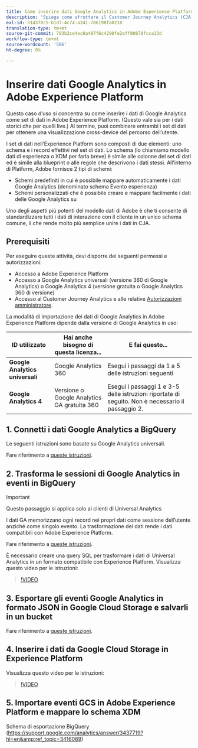 ```yaml
---
title: Come inserire dati Google Analytics in Adobe Experience Platform per l’analisi in Customer Journey Analytics (CJA)
description: 'Spiega come sfruttare il Customer Journey Analytics (CJA) per acquisire le Google Analytics e i dati firebase in Adobe Experience Platform. '
exl-id: 314378c5-b1d7-4c74-a241-786198fa0218
translation-type: tm+mt
source-git-commit: 793b2ce4ec8a487f6c4290fe2eff00879fcca13d
workflow-type: tm+mt
source-wordcount: '506'
ht-degree: 0%

---
```



# Inserire dati Google Analytics in Adobe Experience Platform

Questo caso d’uso si concentra su come inserire i dati di Google Analytics come set di dati in Adobe Experience Platform. (Questo vale sia per i dati storici che per quelli live.) Al termine, puoi combinare entrambi i set di dati per ottenere una visualizzazione cross-device del percorso dell’utente.

I set di dati nell’Experience Platform sono composti di due elementi: uno schema e i record effettivi nel set di dati. Lo schema (lo chiamiamo modello dati di esperienza o XDM per farla breve) è simile alle colonne del set di dati ed è simile alla blueprint o alle regole che descrivono i dati stessi. All’interno di Platform, Adobe fornisce 2 tipi di schemi:

* Schemi predefiniti in cui è possibile mappare automaticamente i dati Google Analytics (denominato schema Evento esperienza)
* Schemi personalizzati che è possibile creare e mappare facilmente i dati delle Google Analytics su

Uno degli aspetti più potenti del modello dati di Adobe è che ti consente di standardizzare tutti i dati di interazione con il cliente in un unico schema comune, il che rende molto più semplice unire i dati in CJA.

## Prerequisiti

Per eseguire queste attività, devi disporre dei seguenti permessi e autorizzazioni:

* Accesso a Adobe Experience Platform
* Accesso a Google Analytics universali (versione 360 di Google Analytics) o Google Analytics 4 (versione gratuita o Google Analytics 360 di versione)
* Accesso al Customer Journey Analytics e alle relative [Autorizzazioni amministratore](https://experienceleague.adobe.com/docs/analytics-platform/using/cja-overview/cja-overview.html?lang=en#admin-access-permissions).

La modalità di importazione dei dati di Google Analytics in Adobe Experience Platform dipende dalla versione di Google Analytics in uso:

| ID utilizzato | Hai anche bisogno di questa licenza... | E fai questo... |
| --- | --- | --- |
| **Google Analytics universali** | Google Analytics 360 | Esegui i passaggi da 1 a 5 delle istruzioni seguenti |
| **Google Analytics 4** | Versione o Google Analytics GA gratuita 360 | Esegui i passaggi 1 e 3-5 delle istruzioni riportate di seguito. Non è necessario il passaggio 2. |

## 1. Connetti i dati Google Analytics a BigQuery

Le seguenti istruzioni sono basate su Google Analytics universali.

Fare riferimento a [queste istruzioni](https://support.google.com/analytics/answer/3416092?hl=en).

## 2. Trasforma le sessioni di Google Analytics in eventi in BigQuery

>[!IMPORTANT]
>
>Questo passaggio si applica solo ai clienti di Universal Analytics

I dati GA memorizzano ogni record nei propri dati come sessione dell’utente anziché come singolo evento. La trasformazione dei dati rende i dati compatibili con Adobe Experience Platform.

Fare riferimento a [queste istruzioni](https://support.google.com/analytics/answer/3437618?hl=en).

È necessario creare una query SQL per trasformare i dati di Universal Analytics in un formato compatibile con Experience Platform. Visualizza questo video per le istruzioni:

>[!VIDEO](https://video.tv.adobe.com/v/332634)

## 3. Esportare gli eventi Google Analytics in formato JSON in Google Cloud Storage e salvarli in un bucket

Fare riferimento a [queste istruzioni](https://support.google.com/analytics/answer/3437719?hl=en&amp;ref_topic=3416089).

## 4. Inserire i dati da Google Cloud Storage in Experience Platform

Visualizza questo video per le istruzioni:

>[!VIDEO](https://video.tv.adobe.com/v/332641)

## 5. Importare eventi GCS in Adobe Experience Platform e mappare lo schema XDM

Schema di esportazione BigQuery (https://support.google.com/analytics/answer/3437719?hl=en&amp;ref_topic=3416089)
